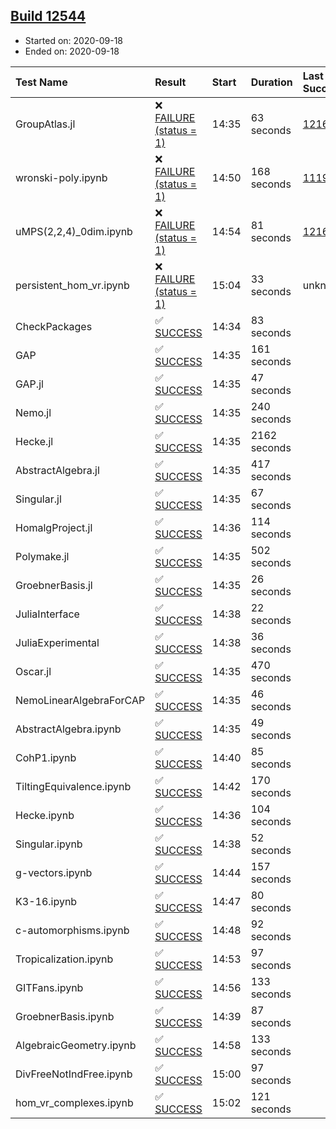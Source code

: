 ## [Build 12544](https://oscarci.mathematik.uni-kl.de/job/oscar/12544/)

* Started on: 2020-09-18
* Ended on: 2020-09-18

| Test Name    | Result | Start | Duration | Last Success | First Failure |
|:-------------|:-------|:------|:---------|:-------------|:--------------|
| GroupAtlas.jl | ❌ [FAILURE (status = 1)](https://oscarci.mathematik.uni-kl.de/job/oscar/12544/artifact/logs/build-12544/GroupAtlas.jl.log) | 14:35 | 63 seconds | [12167](https://oscarci.mathematik.uni-kl.de/job/oscar/12167/) | [12168](https://oscarci.mathematik.uni-kl.de/job/oscar/12168/) |
| wronski-poly.ipynb | ❌ [FAILURE (status = 1)](https://oscarci.mathematik.uni-kl.de/job/oscar/12544/artifact/logs/build-12544/wronski-poly.ipynb.log) | 14:50 | 168 seconds | [11192](https://oscarci.mathematik.uni-kl.de/job/oscar/11192/) | [11193](https://oscarci.mathematik.uni-kl.de/job/oscar/11193/) |
| uMPS(2,2,4)_0dim.ipynb | ❌ [FAILURE (status = 1)](https://oscarci.mathematik.uni-kl.de/job/oscar/12544/artifact/logs/build-12544/uMPS-2-2-4-_0dim.ipynb.log) | 14:54 | 81 seconds | [12167](https://oscarci.mathematik.uni-kl.de/job/oscar/12167/) | [12168](https://oscarci.mathematik.uni-kl.de/job/oscar/12168/) |
| persistent_hom_vr.ipynb | ❌ [FAILURE (status = 1)](https://oscarci.mathematik.uni-kl.de/job/oscar/12544/artifact/logs/build-12544/persistent_hom_vr.ipynb.log) | 15:04 | 33 seconds | unknown | unknown |
| CheckPackages | ✅ [SUCCESS](https://oscarci.mathematik.uni-kl.de/job/oscar/12544/artifact/logs/build-12544/CheckPackages.log) | 14:34 | 83 seconds |  |  |
| GAP | ✅ [SUCCESS](https://oscarci.mathematik.uni-kl.de/job/oscar/12544/artifact/logs/build-12544/GAP.log) | 14:35 | 161 seconds |  |  |
| GAP.jl | ✅ [SUCCESS](https://oscarci.mathematik.uni-kl.de/job/oscar/12544/artifact/logs/build-12544/GAP.jl.log) | 14:35 | 47 seconds |  |  |
| Nemo.jl | ✅ [SUCCESS](https://oscarci.mathematik.uni-kl.de/job/oscar/12544/artifact/logs/build-12544/Nemo.jl.log) | 14:35 | 240 seconds |  |  |
| Hecke.jl | ✅ [SUCCESS](https://oscarci.mathematik.uni-kl.de/job/oscar/12544/artifact/logs/build-12544/Hecke.jl.log) | 14:35 | 2162 seconds |  |  |
| AbstractAlgebra.jl | ✅ [SUCCESS](https://oscarci.mathematik.uni-kl.de/job/oscar/12544/artifact/logs/build-12544/AbstractAlgebra.jl.log) | 14:35 | 417 seconds |  |  |
| Singular.jl | ✅ [SUCCESS](https://oscarci.mathematik.uni-kl.de/job/oscar/12544/artifact/logs/build-12544/Singular.jl.log) | 14:35 | 67 seconds |  |  |
| HomalgProject.jl | ✅ [SUCCESS](https://oscarci.mathematik.uni-kl.de/job/oscar/12544/artifact/logs/build-12544/HomalgProject.jl.log) | 14:36 | 114 seconds |  |  |
| Polymake.jl | ✅ [SUCCESS](https://oscarci.mathematik.uni-kl.de/job/oscar/12544/artifact/logs/build-12544/Polymake.jl.log) | 14:35 | 502 seconds |  |  |
| GroebnerBasis.jl | ✅ [SUCCESS](https://oscarci.mathematik.uni-kl.de/job/oscar/12544/artifact/logs/build-12544/GroebnerBasis.jl.log) | 14:35 | 26 seconds |  |  |
| JuliaInterface | ✅ [SUCCESS](https://oscarci.mathematik.uni-kl.de/job/oscar/12544/artifact/logs/build-12544/JuliaInterface.log) | 14:38 | 22 seconds |  |  |
| JuliaExperimental | ✅ [SUCCESS](https://oscarci.mathematik.uni-kl.de/job/oscar/12544/artifact/logs/build-12544/JuliaExperimental.log) | 14:38 | 36 seconds |  |  |
| Oscar.jl | ✅ [SUCCESS](https://oscarci.mathematik.uni-kl.de/job/oscar/12544/artifact/logs/build-12544/Oscar.jl.log) | 14:35 | 470 seconds |  |  |
| NemoLinearAlgebraForCAP | ✅ [SUCCESS](https://oscarci.mathematik.uni-kl.de/job/oscar/12544/artifact/logs/build-12544/NemoLinearAlgebraForCAP.log) | 14:35 | 46 seconds |  |  |
| AbstractAlgebra.ipynb | ✅ [SUCCESS](https://oscarci.mathematik.uni-kl.de/job/oscar/12544/artifact/logs/build-12544/AbstractAlgebra.ipynb.log) | 14:35 | 49 seconds |  |  |
| CohP1.ipynb | ✅ [SUCCESS](https://oscarci.mathematik.uni-kl.de/job/oscar/12544/artifact/logs/build-12544/CohP1.ipynb.log) | 14:40 | 85 seconds |  |  |
| TiltingEquivalence.ipynb | ✅ [SUCCESS](https://oscarci.mathematik.uni-kl.de/job/oscar/12544/artifact/logs/build-12544/TiltingEquivalence.ipynb.log) | 14:42 | 170 seconds |  |  |
| Hecke.ipynb | ✅ [SUCCESS](https://oscarci.mathematik.uni-kl.de/job/oscar/12544/artifact/logs/build-12544/Hecke.ipynb.log) | 14:36 | 104 seconds |  |  |
| Singular.ipynb | ✅ [SUCCESS](https://oscarci.mathematik.uni-kl.de/job/oscar/12544/artifact/logs/build-12544/Singular.ipynb.log) | 14:38 | 52 seconds |  |  |
| g-vectors.ipynb | ✅ [SUCCESS](https://oscarci.mathematik.uni-kl.de/job/oscar/12544/artifact/logs/build-12544/g-vectors.ipynb.log) | 14:44 | 157 seconds |  |  |
| K3-16.ipynb | ✅ [SUCCESS](https://oscarci.mathematik.uni-kl.de/job/oscar/12544/artifact/logs/build-12544/K3-16.ipynb.log) | 14:47 | 80 seconds |  |  |
| c-automorphisms.ipynb | ✅ [SUCCESS](https://oscarci.mathematik.uni-kl.de/job/oscar/12544/artifact/logs/build-12544/c-automorphisms.ipynb.log) | 14:48 | 92 seconds |  |  |
| Tropicalization.ipynb | ✅ [SUCCESS](https://oscarci.mathematik.uni-kl.de/job/oscar/12544/artifact/logs/build-12544/Tropicalization.ipynb.log) | 14:53 | 97 seconds |  |  |
| GITFans.ipynb | ✅ [SUCCESS](https://oscarci.mathematik.uni-kl.de/job/oscar/12544/artifact/logs/build-12544/GITFans.ipynb.log) | 14:56 | 133 seconds |  |  |
| GroebnerBasis.ipynb | ✅ [SUCCESS](https://oscarci.mathematik.uni-kl.de/job/oscar/12544/artifact/logs/build-12544/GroebnerBasis.ipynb.log) | 14:39 | 87 seconds |  |  |
| AlgebraicGeometry.ipynb | ✅ [SUCCESS](https://oscarci.mathematik.uni-kl.de/job/oscar/12544/artifact/logs/build-12544/AlgebraicGeometry.ipynb.log) | 14:58 | 133 seconds |  |  |
| DivFreeNotIndFree.ipynb | ✅ [SUCCESS](https://oscarci.mathematik.uni-kl.de/job/oscar/12544/artifact/logs/build-12544/DivFreeNotIndFree.ipynb.log) | 15:00 | 97 seconds |  |  |
| hom_vr_complexes.ipynb | ✅ [SUCCESS](https://oscarci.mathematik.uni-kl.de/job/oscar/12544/artifact/logs/build-12544/hom_vr_complexes.ipynb.log) | 15:02 | 121 seconds |  |  |
